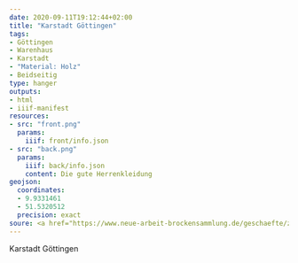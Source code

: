 ```yaml
---
date: 2020-09-11T19:12:44+02:00
title: "Karstadt Göttingen"
tags:
- Göttingen
- Warenhaus
- Karstadt
- "Material: Holz"
- Beidseitig
type: hanger
outputs:
- html
- iiif-manifest
resources:
- src: "front.png"
  params:
    iiif: front/info.json
- src: "back.png"
  params:
    iiif: back/info.json
    content: Die gute Herrenkleidung
geojson:
  coordinates:
  - 9.9331461
  - 51.5320512
  precision: exact
soure: <a href="https://www.neue-arbeit-brockensammlung.de/geschaefte/zweigstelle-kim/">KiM</a>
---
```

Karstadt Göttingen
